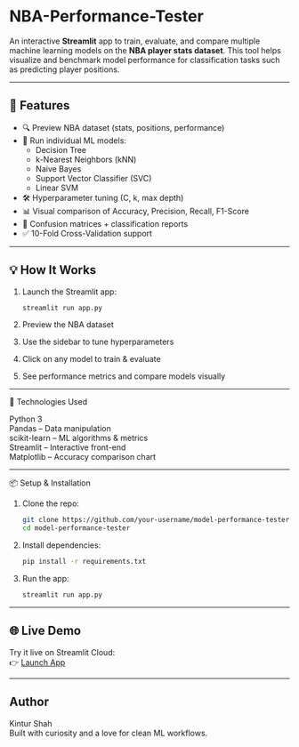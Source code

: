 # NBA-Performance-Tester

An interactive **Streamlit** app to train, evaluate, and compare multiple machine learning models on the **NBA player stats dataset**. This tool helps visualize and benchmark model performance for classification tasks such as predicting player positions.

---

## 🚀 Features

- 🔍 Preview NBA dataset (stats, positions, performance)
- 🧪 Run individual ML models:
  - Decision Tree
  - k-Nearest Neighbors (kNN)
  - Naive Bayes
  - Support Vector Classifier (SVC)
  - Linear SVM
- 🛠️ Hyperparameter tuning (C, k, max depth)
- 📊 Visual comparison of Accuracy, Precision, Recall, F1-Score
- 🧾 Confusion matrices + classification reports
- ✅ 10-Fold Cross-Validation support

---

## 💡 How It Works

1. Launch the Streamlit app:
   ```bash
   streamlit run app.py

2. Preview the NBA dataset

3. Use the sidebar to tune hyperparameters

4. Click on any model to train & evaluate

5. See performance metrics and compare models visually

---

🧠 Technologies Used <br>

Python 3 <br>
Pandas – Data manipulation <br>
scikit-learn – ML algorithms & metrics <br>
Streamlit – Interactive front-end <br>
Matplotlib – Accuracy comparison chart <br>

--- 

📦 Setup & Installation

1. Clone the repo:
   ```bash
   git clone https://github.com/your-username/model-performance-tester.git
   cd model-performance-tester

2. Install dependencies:
   ```bash
   pip install -r requirements.txt

3. Run the app:
   ```bash
   streamlit run app.py

--- 
## 🌐 Live Demo

Try it live on Streamlit Cloud:  
👉 [Launch App](https://nba-model-performance-tester.streamlit.app/)

---

## Author <br>
Kintur Shah <br>
Built with curiosity and a love for clean ML workflows.
